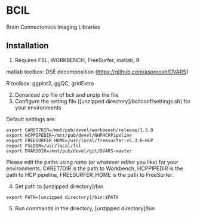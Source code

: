 # BCIL
Brain Connectomics Imaging Libraries

## Installation
1. Requires FSL, WORKBENCH, FreeSurfer, matlab, R

matlab toolbox: DSE decomposition (https://github.com/asoroosh/DVARS)

R toolbox: ggplot2, ggQC, gridExtra

2. Donwload zip file of bcil and unzip the file
3. Configure the setting file ([unzipped directory]/bcilconf/settings.sh) for your environments

Default settings are:
```
export CARET7DIR=/mnt/pub/devel/workbench/release/1.5.0
export HCPPIPEDIR=/mnt/pub/devel/NHPHCPPipeline
export FREESURFER_HOME=/usr/local/freesurfer-v5.3.0-HCP
export FSLDIR=/usr/local/fsl
export DVARSDIR=/mnt/pub/devel/git/DVARS-master
```
Please edit the paths using *nano* (or whatever editor you like) for your environments. CARET7DIR is the path to Workbench, HCPPIPEDIR is the path to HCP pipeline, FREESURFER_HOME is the path to FreeSurfer.

4. Set path to [unzipped directory]/bin
```
export PATH=[unzipped directory]/bin:$PATH
```
5. Run commands in the directory, [unzipped directory]/bin


